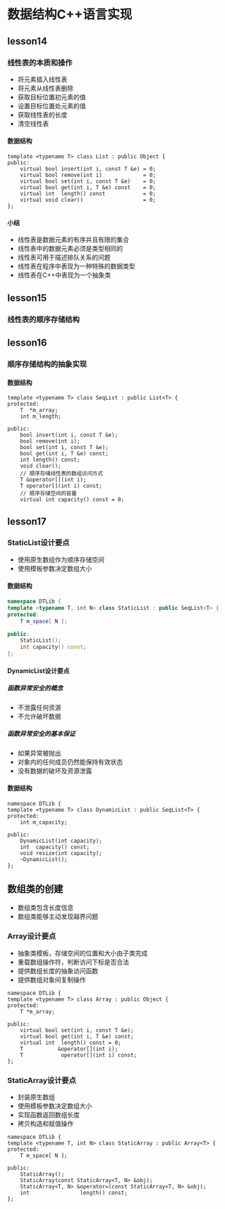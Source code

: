 # 数据结构C++语言实现 
## lesson14
### 线性表的本质和操作
- 将元素插入线性表
- 将元素从线性表删除
- 获取目标位置初元素的值
- 设置目标位置处元素的值
- 获取线性表的长度
- 清空线性表
#### 数据结构
```
template <typename T> class List : public Object {
public:
    virtual bool insert(int i, const T &e) = 0;
    virtual bool remove(int i)             = 0;
    virtual bool set(int i, const T &e)    = 0;
    virtual bool get(int i, T &e) const    = 0;
    virtual int  length() const            = 0;
    virtual void clear()                   = 0;
};
```
#### 小结
- 线性表是数据元素的有序并且有限的集合
- 线性表中的数据元素必须是类型相同的
- 线性表可用于描述排队关系的问题
- 线性表在程序中表现为一种特殊的数据类型
- 线性表在C++中表现为一个抽象类
## lesson15
### 线性表的顺序存储结构
## lesson16
### 顺序存储结构的抽象实现
#### 数据结构
```
template <typename T> class SeqList : public List<T> {
protected:
    T  *m_array;
    int m_length;

public:
    bool insert(int i, const T &e);
    bool remove(int i);
    bool set(int i, const T &e);
    bool get(int i, T &e) const;
    int length() const;
    void clear();
    // 顺序存储线性表的数组访问方式
    T &operator[](int i);
    T operator[](int i) const;
    // 顺序存储空间的容量
    virtual int capacity() const = 0;
```
## lesson17
### StaticList设计要点
- 使用原生数组作为顺序存储空间
- 使用模板参数决定数组大小
#### 数据结构
``` C++
namespace DTLib {
template <typename T, int N> class StaticList : public SeqList<T> {
protected:
    T m_space[ N ];

public:
    StaticList();
    int capacity() const;
};
```
#### DynamicList设计要点
##### 函数异常安全的概念
- 不泄露任何资源
- 不允许破坏数据
##### 函数异常安全的基本保证
- 如果异常被抛出
- 对象内的任何成员仍然能保持有效状态
- 没有数据的破坏及资源泄露
#### 数据结构
```
namespace DTLib {
template <typename T> class DynamicList : public SeqList<T> {
protected:
    int m_capacity;

public:
    DynamicList(int capacity);
    int  capacity() const;
    void resize(int capacity);
    ~DynamicList();
};
```
## 数组类的创建
- 数组类包含长度信息
- 数组类能够主动发现越界问题
### Array设计要点
- 抽象类模板，存储空间的位置和大小由子类完成
- 重载数组操作符，判断访问下标是否合法
- 提供数组长度的抽象访问函数
- 提供数组对象间复制操作
```
namespace DTLib {
template <typename T> class Array : public Object {
protected:
    T *m_array;

public:
    virtual bool set(int i, const T &e);
    virtual bool get(int i, T &e) const;
    virtual int  length() const = 0;
    T           &operator[](int i);
    T            operator[](int i) const;
};
```
### StaticArray设计要点
- 封装原生数组
- 使用模板参数决定数组大小
- 实现函数返回数组长度
- 拷贝构造和赋值操作
```
namespace DTLib {
template <typename T, int N> class StaticArray : public Array<T> {
protected:
    T m_space[ N ];

public:
    StaticArray();
    StaticArray(const StaticArray<T, N> &obj);
    StaticArray<T, N> &operator=(const StaticArray<T, N> &obj);
    int                length() const;
};
```
